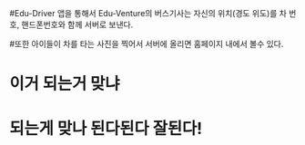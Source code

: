 #Edu-Driver 앱을 통해서 Edu-Venture의 버스기사는 자신의 위치(경도 위도)를 차 번호, 핸드폰번호와 함께 서버로 보낸다.

#또한 아이들이 차를 타는 사진을 찍어서 서버에 올리면 홈페이지 내에서 볼수 있다.

# 이거 되는거 맞냐 

# 되는게 맞나  된다된다 잘된다!